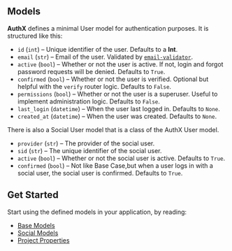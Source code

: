 ## Models

**AuthX** defines a minimal User model for authentication purposes. It is
structured like this:

- `id` (`int`) – Unique identifier of the user. Defaults to a **Int**.
- `email` (`str`) – Email of the user. Validated by
  [`email-validator`](https://github.com/JoshData/python-email-validator).
- `active` (`bool`) – Whether or not the user is active. If not, login and
  forgot password requests will be denied. Defaults to `True`.
- `confirmed` (`bool`) – Whether or not the user is verified. Optional but
  helpful with the `verify` router logic. Defaults to `False`.
- `permissions` (`bool`) – Whether or not the user is a superuser. Useful to
  implement administration logic. Defaults to `False`.
- `last_login` (`datetime`) – When the user last logged in. Defaults to `None`.
- `created_at` (`datetime`) – When the user was created. Defaults to `None`.

There is also a Social User model that is a class of the AuthX User model.

- `provider` (`str`) – The provider of the social user.
- `sid` (`str`) – The unique identifier of the social user.
- `active` (`bool`) – Whether or not the social user is active. Defaults to
  `True`.
- `confirmed` (`bool`) – Not like Base Case,but when a user logs in with a
  social user, the social user is confirmed. Defaults to `True`.

## Get Started

Start using the defined models in your application, by reading:

- [Base Models](base.md)
- [Social Models](social.md)
- [Project Properties](properties.md)
